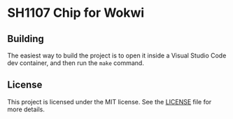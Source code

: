# SH1107 Chip for Wokwi

## Building

The easiest way to build the project is to open it inside a Visual Studio Code dev container, and then run the `make` command.

## License

This project is licensed under the MIT license. See the [LICENSE](LICENSE) file for more details.
